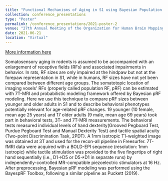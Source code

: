 ```yaml
---
title: "Functional Mechanisms of Aging in S1 using Bayesian Population Receptive Field Mapping at 7T MRI."
collection: conference_presentations
type: "Poster"
permalink: /conference_presentations/2021-poster-2
venue: "27th Annual Meeting of the Organization for Human Brain Mapping (OHBM)"
date: 2021-06-21
location: "Virtual"
---
```


[More information here](https://www.humanbrainmapping.org/i4a/pages/index.cfm?pageid=4054)

Somatosensory aging in rodents is assumed to be accompanied with an enlargement of receptive fields (RFs) and associated impairments in behavior. In rats, RF sizes are only impaired at the hindpaw but not at the forepaw representation in S1, while in humans, RF sizes have not yet been compared between different age groups. The somatotopic location of imaging voxels' RFs (properly called population RF, pRF) can be estimated with 7T-MRI and probabilistic modeling framework offered by Bayesian pRF modeling. Here we use this technique to compare pRF sizes between younger and older adults in S1 and to describe behavioral phenotypes potentially relevant for age-related pRF changes. 19 younger (10 female, mean age 25 years) and 17 older adults (9 male, mean age 69 years) took part in behavioral tests, 3T- and 7T-MRI measurements. The behavioral tests measured individual levels of hand dexterity(Grooved Pegboard Test, Purdue Pegboard Test and Manual Dexterity Test) and tactile spatial acuity (Two-point Discrimination Task, 2PDT). A 1mm isotropic T1-weighted image was obtained at 3T and used for the recon-all pipeline in Freesurfer. 7T-fMRI data were acquired with a BOLD-EPI sequence (resolution: 1mm isotropic) while tactile stimulation was provided to the five fingertips of right hand sequentially (i.e., D1->D5 or D5->D1 in separate runs) by independently-controlled MR-compatible piezoelectric stimulators at 16 Hz. After preprocessing, Bayesian pRF modeling was performed using the BayespRF Toolbox, following a similar pipeline as Puckett (2019).